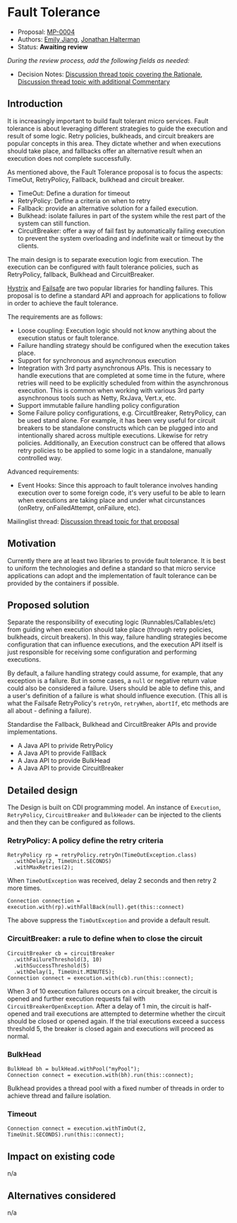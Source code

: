 # Fault Tolerance

* Proposal: [MP-0004](0004-FaultTolerance.md)
* Authors: [Emily Jiang](https://github.com/Emily-Jiang), [Jonathan Halterman](https://github.com/jhalterman/)
* Status: **Awaiting review**

*During the review process, add the following fields as needed:*

* Decision Notes: [Discussion thread topic covering the  Rationale](https://groups.google.com/forum/#!topic/microprofile/ezFC1TLGozU), [Discussion thread topic with additional Commentary](https://groups.google.com/forum/#!forum/microprofile)

## Introduction

It is increasingly important to build fault tolerant micro services. Fault tolerance is about leveraging different strategies to guide the execution and result of some logic. Retry policies, bulkheads, and circuit breakers are popular concepts in this area. They dictate whether and when executions should take place, and fallbacks offer an alternative result when an execution does not complete successfully. 

As mentioned above, the Fault Tolerance proposal is to focus the aspects: TimeOut, RetryPolicy, Fallback, bulkhead and circuit breaker.

* TimeOut: Define a duration for timeout
* RetryPolicy: Define a criteria on when to retry 
* Fallback: provide an alternative solution for a failed execution.
* Bulkhead: isolate failures in part of the system while the rest part of the system can still function.
* CircuitBreaker: offer a way of fail fast by automatically failing execution to prevent the system overloading and indefinite wait or timeout by the clients.

The main design is to separate execution logic from execution. The execution can be configured with fault tolerance policies, such as RetryPolicy, fallback, Bulkhead and CircuitBreaker. 

[Hystrix](https://github.com/Netflix/Hystrix) and [Failsafe](https://github.com/jhalterman/failsafe) are two popular libraries for handling failures. This proposal is to define a standard API and approach for applications to follow in order to achieve the fault tolerance.

The requirements are as follows:

* Loose coupling: Execution logic should not know anything about the execution status or fault tolerance. 
* Failure handling strategy should be configured when the execution takes place.
* Support for synchronous and asynchronous execution
* Integration with 3rd party asynchronous APIs. This is necessary to handle executions that are completed at some time in the future, where retries will need to be explicitly scheduled from within the asynchronous execution. This is common when working with various 3rd party asynchronous tools such as Netty, RxJava, Vert.x, etc.
* Support immutable failure handling policy configuration
* Some Failure policy configurations, e.g. CircuitBreaker, RetryPolicy, can be used stand alone. For example, it has been very useful for circuit breakers to be standalone constructs which can be plugged into and intentionally shared across multiple executions. Likewise for retry policies. Additionally, an Execution construct can be offered that allows retry policies to be applied to some logic in a standalone, manually controlled way.

Advanced requirements:

* Event Hooks: Since this approach to fault tolerance involves handing execution over to some foreign code, it's very useful to be able to learn when executions are taking place and under what circunstances (onRetry, onFailedAttempt, onFailure, etc).

Mailinglist thread: [Discussion thread topic for that proposal](https://groups.google.com/forum/#!topic/microprofile/ezFC1TLGozU)

## Motivation

Currently there are at least two libraries to provide fault tolerance. It is best to uniform the technologies and define a standard so that micro service applications can adopt and the implementation of fault tolerance can be provided by the containers if possible.

## Proposed solution

Separate the responsibility of executing logic (Runnables/Callables/etc) from guiding when execution should take place (through retry policies, bulkheads, circuit breakers). In this way, failure handling strategies become configuration that can influence executions, and the execution API itself is just responsible for receiving some configuration and performing executions.

By default, a failure handling strategy could assume, for example, that any exception is a failure. But in some cases, a `null` or negative return value could also be considered a failure. Users should be able to define this, and a user's definition of a failure is what should influence execution. (This all is what the Failsafe RetryPolicy's `retryOn`, `retryWhen`, `abortIf`, etc methods are all about - defining a failure).

Standardise the Fallback, Bulkhead and CircuitBreaker APIs and provide implementations.

* A Java API to privide RetryPolicy
* A Java API to provide FallBack
* A Java API to provide BulkHead
* A Java API to provide CircuitBreaker

## Detailed design

The Design is built on CDI programming model. An instance of `Execution`, `RetryPolicy`, `CircuitBreaker` and `BulkHeader` can be injected to the clients and then they can be configured as follows.

### RetryPolicy: A policy define the retry criteria


```
RetryPolicy rp = retryPolicy.retryOn(TimeOutException.class)
  .withDelay(2, TimeUnit.SECONDS)
  .withMaxRetries(2);
```

When `TimeOutException` was received, delay 2 seconds and then retry 2 more times.

```
Connection connection = execution.with(rp).withFallBack(null).get(this::connect)
```

The above suppress the `TimOutException` and provide a default result.

### CircuitBreaker: a rule to define when to close the circuit

```
CircuitBreaker cb = circuitBreaker
  .withFailureThreshold(3, 10)
  .withSuccessThreshold(5)
  .withDelay(1, TimeUnit.MINUTES);
Connection connect = execution.with(cb).run(this::connect);  
```

When 3 of 10 execution failures occurs on a circuit breaker, the circuit is opened and further execution requests fail with `CircuitBreakerOpenException`. After a delay of 1 min, the circuit is half-opened and trail executions are attempted to determine whether the circuit should be closed or opened again. If the trial executions exceed a success threshold 5, the breaker is closed again and executions will proceed as normal.

### BulkHead

```
BulkHead bh = bulkHead.withPool("myPool");
Connection connect = execution.with(bh).run(this::connect);
```

Bulkhead provides a thread pool with a fixed number of threads in order to achieve thread and failure isolation.
### Timeout

```
Connection connect = execution.withTimOut(2, TimeUnit.SECONDS).run(this::connect);
```
## Impact on existing code

n/a

## Alternatives considered

n/a

